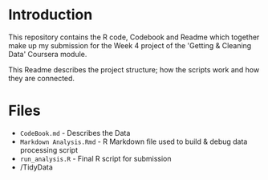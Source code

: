 # Introduction

This repository contains the R code, Codebook and Readme which together make up my submission for the Week 4 project of the 'Getting & Cleaning Data' Coursera module.

This Readme describes the project structure; how the scripts work and how they are connected.

# Files

* `CodeBook.md` - Describes the Data
* `Markdown Analysis.Rmd` - R Markdown file used to build & debug data processing script
* `run_analysis.R` - Final R script for submission
* /TidyData
